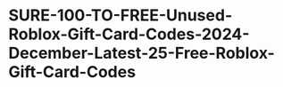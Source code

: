 # SURE-100-TO-FREE-Unused-Roblox-Gift-Card-Codes-2024-December-Latest-25-Free-Roblox-Gift-Card-Codes